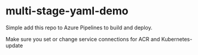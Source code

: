 # multi-stage-yaml-demo

Simple add this repo to Azure Pipelines to build and deploy.

Make sure you set or change service connections for ACR and Kubernetes-update

